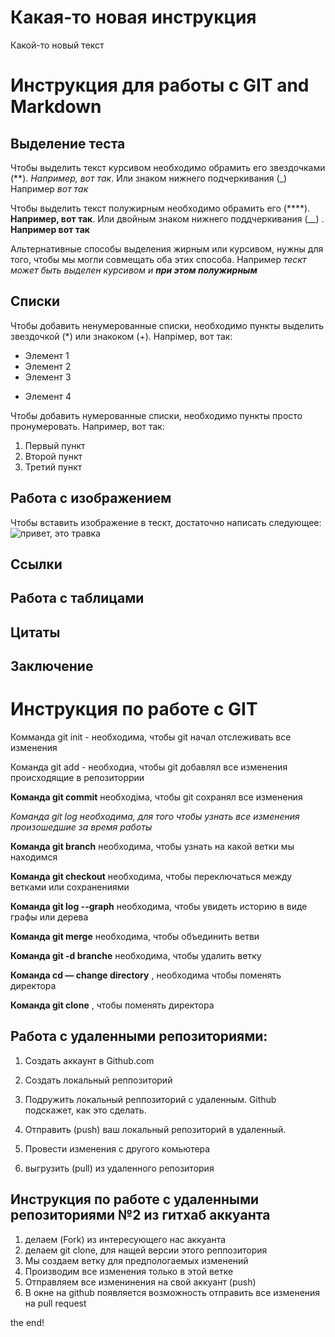 # Какая-то новая инструкция

Какой-то новый текст
# Инструкция для работы с GIT and Markdown

## Выделение теста
Чтобы выделить текст курсивом необходимо обрамить его звездочками (**). *Например, вот так*. Или знаком нижнего подчеркивания (_) Например _вот так_

Чтобы выделить текст полужирным необходимо обрамить его (****). **Например, вот так**. Или двойным знаком нижнего поддчеркивания (__) . __Например вот так__

Альтернативные способы выделения жирным или курсивом, нужны для того, чтобы мы могли совмещать оба этих способа. Например _тескт может быть выделен курсивом и **при этом полужирным**_

## Списки

Чтобы добавить ненумерованные списки, необходимо пункты выделить звездочкой (*) или знакоком (+). Напрімер, вот так:
* Элемент 1
* Элемент 2
* Элемент 3
+ Элемент 4

Чтобы добавить нумерованные списки, необходимо пункты просто пронумеровать. Например, вот так: 
1. Первый пункт
2. Второй пункт
3. Третий пункт

## Работа с изображением
Чтобы вставить изображение в тескт, достаточно написать следующее:
![привет, это травка][травка.jpeg] 

## Ссылки

## Работа с таблицами

## Цитаты

## Заключение

# Инструкция по работе с GIT
Комманда git init - необходима, чтобы git начал отслеживать все изменения

Команда git add - необходиа, чтобы git добавлял все изменения происходящие в репозиторрии

__Команда git commit__ необходіма, чтобы git сохранял все изменения

_Команда git log необходима, для того чтобы узнать все изменения произошедшие за время работы_

__Команда git branch__ необходима, чтобы узнать на какой ветки мы находимся

__Команда git checkout__ необходима, чтобы переключаться между ветками или сохранениями

__Команда git log --graph__ необходима, чтобы увидеть историю в виде графы или дерева

__Команда git merge__ необходима, чтобы объединить ветви

__Команда git -d branche__ необходима, чтобы удалить ветку

__Команда cd — change directory__ , необходима чтобы поменять директора

 __Команда git clone__ , чтобы поменять директора

## Работа с удаленными репозиториями:
1) Создать аккаунт в Github.com

2) Создать локальный реппозиторий

3) Подружить локальный реппозиторий с удаленным. Github подскажет, как это сделать. 

4) Отправить (push) ваш локальный репозиторий в удаленный.

5) Провести изменения с другого комьютера

6) выгрузить (pull) из удаленного репозитория

## Инструкция по работе с удаленными репозиториями №2 из гитхаб аккуанта

1) делаем (Fork) из интересующего нас аккуанта
2) делаем git clone, для нащей версии этого реппозитория
3) Мы создаем ветку для предпологаемых изменений
4) Производим все изменения только в этой ветке
5) Отправляем все изменинения на свой аккуант (push)
6) В окне на github появляется возможность отправить все изменения на pull request

the end!

[травка.jpeg]: травка.jpeg